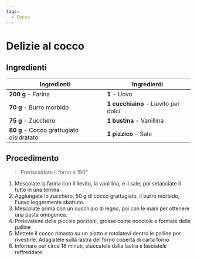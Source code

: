 ```yaml
---
tags:
  - Cocco
---
```

# Delizie al cocco

## Ingredienti

| Ingredienti                  | Ingredienti             |
| ---------------------------- | ----------------------- |
| **200 g** - Farina | **1** - Uovo |
| **70 g** - Burro morbido | **1 cucchiaino** - Lievito per dolci |
| **75 g** - Zucchero | **1 bustina** - Vanillina |
| **80 g** - Cocco grattugiato disidratato | **1 pizzico** - Sale |

## Procedimento

> Preriscaldare il forno a 190°

1. Mescolate la farina con il lievito, la vanillina, e il sale, poi setacciate il tutto in una terrina
1. Aggiungete lo zucchero, 50 g di cocco grattugiato, il burro morbido, l'uovo leggermente sbattuto.
1. Mescolate prima con un cucchiaio di legno, poi con le mani per ottenere una pasta omogenea.
1. Prelevatene delle piccole porzioni, grosse come nocciole e formate delle palline
1. Mettete il cocco rimasto su un piatto e rotolatevi dentro le palline per rivestirle. Adagiatele sulla lastra del forno coperta di carta forno
1. Infornare per circa 18 minuti, staccatele dalla lastra e lasciatele raffreddare
